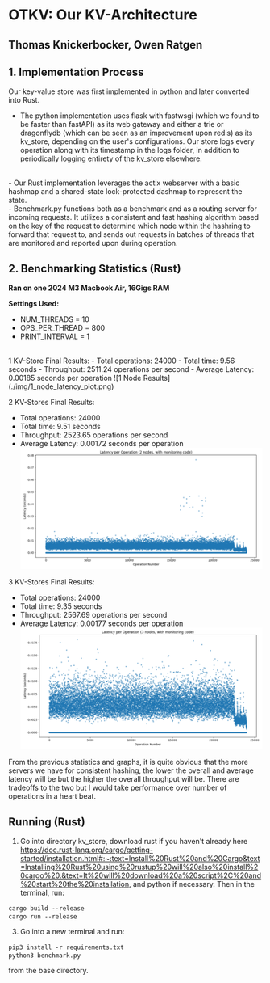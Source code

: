# OTKV: Our KV-Architecture

## Thomas Knickerbocker, Owen Ratgen

## 1. Implementation Process

Our key-value store was first implemented in python and later converted into Rust. 
<br>
- The python implementation uses flask with fastwsgi (which we found to be faster than fastAPI) as its web gateway and either a trie or dragonflydb (which can be seen as an improvement upon redis) as its kv_store, depending on the user's configurations. 
Our store logs every operation along with its timestamp in the logs folder, in addition to periodically logging entirety of the kv_store elsewhere. 
<br>
- Our Rust implementation leverages the actix webserver with a basic hashmap and a shared-state lock-protected dashmap to represent the state.
<br>
- Benchmark.py functions both as a benchmark and as a routing server for incoming requests. It utilizes a consistent and fast hashing algorithm based on the key of the request to determine which node within the hashring to forward that request to, and sends out requests in batches of threads that are monitored and reported upon during operation. 


## 2. Benchmarking Statistics (Rust)
**Ran on one 2024 M3 Macbook Air, 16Gigs RAM**

**Settings Used:**
- NUM_THREADS = 10
- OPS_PER_THREAD = 800
- PRINT_INTERVAL = 1

<br>
1 KV-Store Final Results:
- Total operations: 24000
- Total time: 9.56 seconds
- Throughput: 2511.24 operations per second
- Average Latency: 0.00185 seconds per operation
![1 Node Results](./img/1_node_latency_plot.png)

2 KV-Stores Final Results:
- Total operations: 24000
- Total time: 9.51 seconds
- Throughput: 2523.65 operations per second
- Average Latency: 0.00172 seconds per operation
![2_Node_Results](./img/2_node_latency_plot.png)

3 KV-Stores Final Results:
- Total operations: 24000
- Total time: 9.35 seconds
- Throughput: 2567.69 operations per second
- Average Latency: 0.00177 seconds per operation
![3_Node_Results](./img/3_node_latency_plot.png)


From the previous statistics and graphs, it is quite obvious that the more servers we have for consistent hashing, the lower the overall and average latency will be but the higher the overall throughput will be. There are tradeoffs to the two but I would take performance over number of operations in a heart beat.


## Running (Rust)

1. Go into directory kv_store, download rust if you haven't already here https://doc.rust-lang.org/cargo/getting-started/installation.html#:~:text=Install%20Rust%20and%20Cargo&text=Installing%20Rust%20using%20rustup%20will%20also%20install%20cargo%20.&text=It%20will%20download%20a%20script%2C%20and%20start%20the%20installation, and python if necessary.
Then in the terminal, run:
```
cargo build --release
cargo run --release
```
3. Go into a new terminal and run:
```
pip3 install -r requirements.txt
python3 benchmark.py
```
from the base directory.
